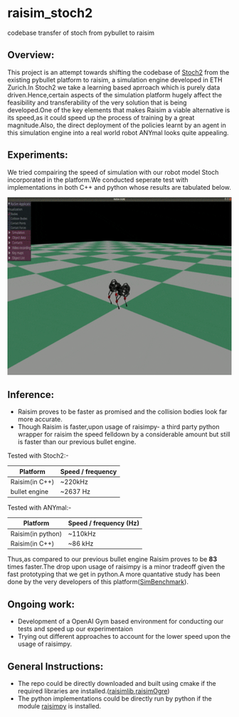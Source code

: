 # raisim_stoch2
codebase transfer of stoch from pybullet to raisim

## Overview:
This project is an attempt towards shifting the codebase of [Stoch2](https://cps.iisc.ac.in/research/walking-robot/) from the existing pybullet platform to raisim, a simulation engine developed in ETH Zurich.In Stoch2 we take a learning based aprroach which is purely data driven.Hence,certain aspects of the simulation platform hugely affect the feasibility and transferability of the very solution that is being developed.One of the key elements that makes Raisim a viable alternative is its speed,as it could speed up the process of training by a great magnitude.Also, the direct deployment of the policies learnt by an agent in this simulation engine into a real world robot ANYmal looks quite appealing.   

## Experiments:
We tried compairing the speed of simulation with our robot model Stoch incorporated in the platform.We conducted seperate test with implementations in both C++ and python whose results are tabulated below.
<p align="center">
   <img width="600" height="400" src="https://github.com/lok-i/raisim_stoch2/blob/master/edited.gif">
</p>


## Inference:
* Raisim proves to be faster as promised and the collision bodies look far more accurate.
* Though Raisim is faster,upon usage of raisimpy- a third party python wrapper for raisim the speed felldown by a considerable amount but still is faster than our previous bullet engine.

Tested with Stoch2:-

Platform | Speed / frequency
------------ | -------------
Raisim(in C++) |~220kHz 
bullet engine | ~2637 Hz

Tested with ANYmal:-

Platform | Speed / frequency (Hz)
------------ | -------------
Raisim(in python) |~110kHz 
Raisim(in C++) | ~86 kHz

Thus,as compared to our previous bullet engine Raisim proves to be **83** times faster.The drop upon usage of raisimpy is a minor tradeoff given the fast prototyping that we get in python.A more quantative study has been done by the very developers of this platform([SimBenchmark](https://leggedrobotics.github.io/SimBenchmark/)). 


## Ongoing work:
* Development of a OpenAI Gym based environment for conducting our tests and speed up our experimentaion
* Trying out different approaches to account for the lower speed upon the usage of raisimpy.

## General Instructions:
* The repo could be directly downloaded and built using cmake if the required libraries are installed.([raisimlib](https://github.com/leggedrobotics/raisimLib),[raisimOgre](https://github.com/leggedrobotics/raisimOgre))
* The python implementations could be directly run by python if the module [raisimpy](https://github.com/robotlearn/raisimpy) is installed.

